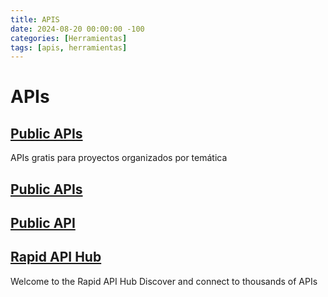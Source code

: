 ```yaml
---
title: APIS
date: 2024-08-20 00:00:00 -100
categories: [Herramientas]
tags: [apis, herramientas]
---
```


# APIs

## [Public APIs](https://github.com/public-apis/public-apis)

APIs gratis para proyectos organizados por temática

## [Public APIs](https://publicapis.dev/)

## [Public API](https://publicapi.dev/)

## [Rapid API Hub](https://rapidapi.com/hub)

Welcome to the Rapid API Hub
Discover and connect to thousands of APIs
